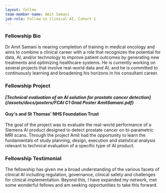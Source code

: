 ```yaml
---
layout: fellow
team-member-name: Amit Samani
job-role: Fellow in Clinical AI, Cohort 1
---
```


### Fellowship Bio
Dr Amit Samani is nearing
completion of training in medical
oncology and aims to combine a clinical
career with a role that recognizes the
potential for data, AI, and/or technology
to improve patient outcomes by
generating new treatments and
optimizing healthcare systems. He is
currently working on several projects
that involve real-world data and AI,
and he is committed to continuously
learning and broadening his horizons
in his consultant career.


### Fellowship Project
#### _[Technical evaluation of an AI solution for prostate cancer detection](/assets/docs/posters/FCAI C1 Grad Poster AmitSamani.pdf)_
#### Guy's and St Thomas' NHS Foundation Trust
The goal of the project was to evaluate
the real-world performance of a
Siemens AI product designed to detect
prostate cancer on bi-parametric MRI
scans.
Through the project Amit had the
opportunity to learn the fundamentals
of study planning, design, execution
and statistical analysis relevant to
technical evaluation of a specific type of
AI product.

### Fellowship Testimonial
The fellowship
has given me a broad understanding
of the various facets of clinical AI
including regulation, governance,
clinical safety and challenges for
clinical implementation. Beyond this, I
have expanded my network, met some
wonderful fellows and am seeking
opportunities to take this forward.
